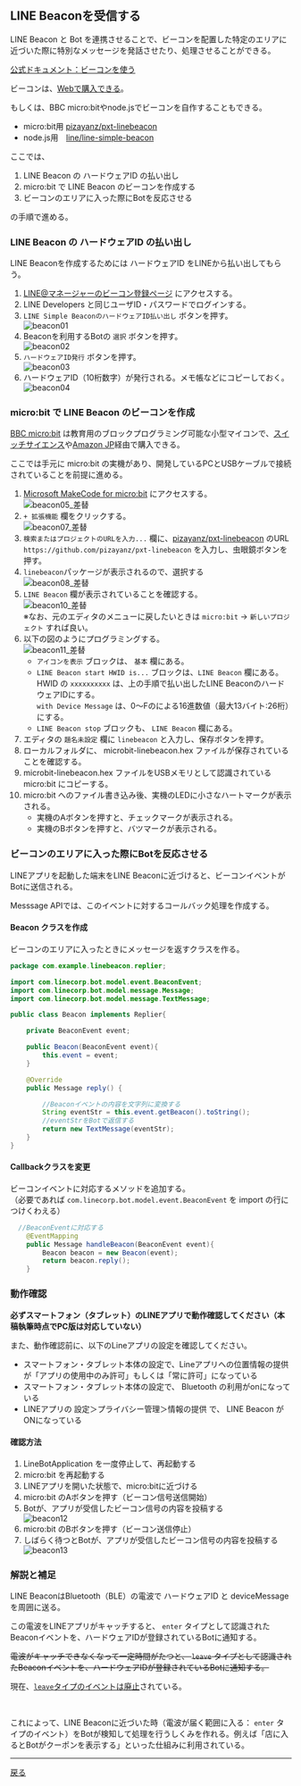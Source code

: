 ## LINE Beaconを受信する

LINE Beacon と Bot を連携させることで、ビーコンを配置した特定のエリアに近づいた際に特別なメッセージを発話させたり、処理させることができる。

[公式ドキュメント：ビーコンを使う](https://developers.line.me/ja/docs/messaging-api/using-beacons/)

ビーコンは、[Webで購入できる](https://beacon.theshop.jp/items/6617930)。

もしくは、BBC micro:bitやnode.jsでビーコンを自作することもできる。

- micro:bit用 [pizayanz/pxt-linebeacon](https://github.com/pizayanz/pxt-linebeacon)
- node.js用　[line/line-simple-beacon](https://github.com/line/line-simple-beacon)

ここでは、

1. LINE Beacon の ハードウェアID の払い出し
2. micro:bit で LINE Beacon のビーコンを作成する
3. ビーコンのエリアに入った際にBotを反応させる

の手順で進める。

### LINE Beacon の ハードウェアID の払い出し

LINE Beaconを作成するためには ハードウェアID をLINEから払い出してもらう。

1. [LINE@マネージャーのビーコン登録ページ](https://admin-official.line.me/beacon/register) にアクセスする。
2. LINE Developers と同じユーザID・パスワードでログインする。
3. `LINE Simple BeaconのハードウェアID払い出し` ボタンを押す。<br />![beacon01](beacon01.png)
4. Beaconを利用するBotの `選択` ボタンを押す。<br />![beacon02](beacon02.png)
5. `ハードウェアID発行` ボタンを押す。<br />![beacon03](beacon03.png)
6. ハードウェアID（10桁数字）が発行される。メモ帳などにコピーしておく。<br />![beacon04](beacon04.png)

### micro:bit で LINE Beacon のビーコンを作成

[BBC micro:bit](https://microbit.org/ja/guide/) は教育用のブロックプログラミング可能な小型マイコンで、[スイッチサイエンス]()や[Amazon JP]()経由で購入できる。

ここでは手元に micro:bit の実機があり、開発しているPCとUSBケーブルで接続されていることを前提に進める。

1. [Microsoft MakeCode for micro:bit](https://makecode.microbit.org/#editor) にアクセスする。<br />![beacon05_差替](beacon05.png)
2. `+ 拡張機能` 欄をクリックする。<br />![beacon07_差替](beacon07.png) 
3. `検索またはプロジェクトのURLを入力...` 欄に、[pizayanz/pxt-linebeacon](https://github.com/pizayanz/pxt-linebeacon) のURL `https://github.com/pizayanz/pxt-linebeacon` を入力し、虫眼鏡ボタンを押す。
4. `linebeacon`パッケージが表示されるので、選択する<br />![beacon08_差替](beacon08.png)
5.  `LINE Beacon` 欄が表示されていることを確認する。<br />![beacon10_差替](beacon10.png)
<br />※なお、元のエディタのメニューに戻したいときは `micro:bit` → `新しいプロジェクト` すれば良い。
6. 以下の図のようにプログラミングする。<br />![beacon11_差替](beacon11.png)
    - `アイコンを表示` ブロックは、 `基本` 欄にある。 
    - `LINE Beacon start HWID is...` ブロックは、`LINE Beacon` 欄にある。<br />HWID の `xxxxxxxxxx` は、上の手順で払い出したLINE BeaconのハードウェアIDにする。<br />`with Device Message` は、0〜Fのによる16進数値（最大13バイト:26桁）にする。
    - `LINE Beacon stop` ブロックも、 `LINE Beacon` 欄にある。
7. エディタの `題名未設定` 欄に `linebeacon` と入力し、保存ボタンを押す。
8. ローカルフォルダに、 microbit-linebeacon.hex ファイルが保存されていることを確認する。
9. microbit-linebeacon.hex ファイルをUSBメモリとして認識されている micro:bit にコピーする。
10. micro:bit へのファイル書き込み後、実機のLEDに小さなハートマークが表示される。
    - 実機のAボタンを押すと、チェックマークが表示される。
    - 実機のBボタンを押すと、バツマークが表示される。

### ビーコンのエリアに入った際にBotを反応させる

LINEアプリを起動した端末をLINE Beaconに近づけると、ビーコンイベントがBotに送信される。

Messsage APIでは、このイベントに対するコールバック処理を作成する。

#### Beacon クラスを作成

ビーコンのエリアに入ったときにメッセージを返すクラスを作る。

```java
package com.example.linebeacon.replier;

import com.linecorp.bot.model.event.BeaconEvent;
import com.linecorp.bot.model.message.Message;
import com.linecorp.bot.model.message.TextMessage;

public class Beacon implements Replier{

    private BeaconEvent event;

    public Beacon(BeaconEvent event){
        this.event = event;
    }

    @Override
    public Message reply() {

        //Beaconイベントの内容を文字列に変換する
        String eventStr = this.event.getBeacon().toString();
        //eventStrをBotで返信する
        return new TextMessage(eventStr);
    }
}
```

#### Callbackクラスを変更

ビーコンイベントに対応するメソッドを追加する。<br/>（必要であれば `com.linecorp.bot.model.event.BeaconEvent` を import の行につけくわえる）

```java
  //BeaconEventに対応する
    @EventMapping
    public Message handleBeacon(BeaconEvent event){
        Beacon beacon = new Beacon(event);
        return beacon.reply();
    }
```

### 動作確認

**必ずスマートフォン（タブレット）のLINEアプリで動作確認してください（本稿執筆時点でPC版は対応していない）**

また、動作確認前に、以下のLineアプリの設定を確認してください。

- スマートフォン・タブレット本体の設定で、Lineアプリへの位置情報の提供が「アプリの使用中のみ許可」もしくは「常に許可」になっている
- スマートフォン・タブレット本体の設定で、 Bluetooth の利用がonになっている
- LINEアプリの 設定＞プライバシー管理＞情報の提供 で、 LINE Beacon がONになっている

#### 確認方法 

1. LineBotApplication を一度停止して、再起動する
2. micro:bit を再起動する
3. LINEアプリを開いた状態で、micro:bitに近づける
4. micro:bit のAボタンを押す（ビーコン信号送信開始）
5. Botが、アプリが受信したビーコン信号の内容を投稿する<br />![beacon12](beacon12.png)
6. micro:bit のBボタンを押す（ビーコン送信停止）
7. しばらく待つとBotが、アプリが受信したビーコン信号の内容を投稿する<br />![beacon13](beacon13.png)

### 解説と補足

LINE BeaconはBluetooth（BLE）の電波で ハードウェアID と deviceMessage を周囲に送る。

この電波をLINEアプリがキャッチすると、 `enter` タイプとして認識されたBeaconイベントを、ハードウェアIDが登録されているBotに通知する。

~~電波がキャッチできなくなって一定時間がたつと、 `leave` タイプとして認識されたBeaconイベントを、ハードウェアIDが登録されているBotに通知する。~~

現在、[`leave`タイプのイベントは廃止](https://developers.line.me/ja/reference/messaging-api/#beacon-event-types)されている。

<br/>

これによって、LINE Beaconに近づいた時（電波が届く範囲に入る： `enter` タイプのイベント）をBotが検知して処理を行うしくみを作れる。例えば「店に入るとBotがクーポンを表示する」といった仕組みに利用されている。

-----

[戻る](../../README.md)
